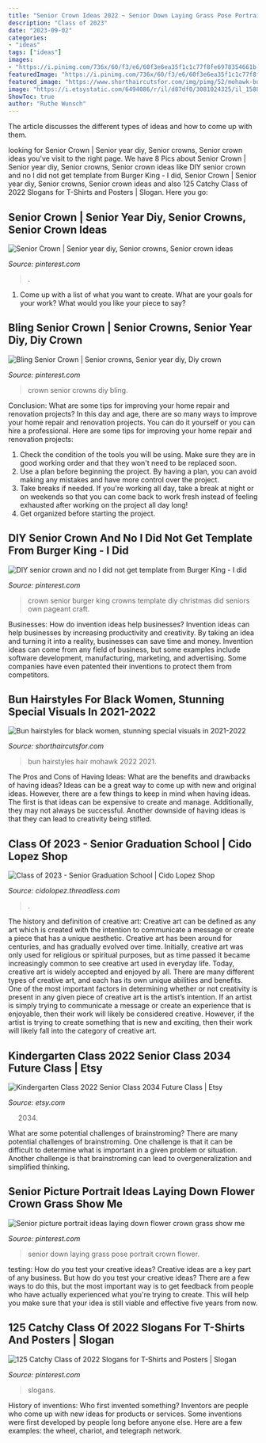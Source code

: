 ```yaml
---
title: "Senior Crown Ideas 2022 ~ Senior Down Laying Grass Pose Portrait Crown Flower"
description: "Class of 2023"
date: "2023-09-02"
categories:
- "ideas"
tags: ["ideas"]
images:
- "https://i.pinimg.com/736x/60/f3/e6/60f3e6ea35f1c1c77f8fe6978354661b--floral-romper-senior-girls.jpg"
featuredImage: "https://i.pinimg.com/736x/60/f3/e6/60f3e6ea35f1c1c77f8fe6978354661b--floral-romper-senior-girls.jpg"
featured_image: "https://www.shorthaircutsfor.com/img/pimg/52/mohawk-bun-hair.jpg"
image: "https://i.etsystatic.com/6494086/r/il/d87df0/3081024325/il_1588xN.3081024325_4ydo.jpg"
ShowToc: true
author: "Ruthe Wunsch"
---
```



The article discusses the different types of ideas and how to come up with them.

	

		
looking for Senior Crown | Senior year diy, Senior crowns, Senior crown ideas you've visit to the right page. We have 8 Pics about Senior Crown | Senior year diy, Senior crowns, Senior crown ideas like DIY senior crown and no I did not get template from Burger King - I did, Senior Crown | Senior year diy, Senior crowns, Senior crown ideas and also 125 Catchy Class of 2022 Slogans for T-Shirts and Posters | Slogan. Here you go:
		
    
## Senior Crown | Senior Year Diy, Senior Crowns, Senior Crown Ideas

<img loading=lazy src="https://i.pinimg.com/736x/71/fe/18/71fe18a1c821936b71c3b6a5d8c3bd8b.jpg" onerror="this.onerror=null;this.src='https://tse2.mm.bing.net/th?id=OIP.C0nYf1oL9OlbHy7824wJLAHaJ3&amp;pid=15.1';" alt="Senior Crown | Senior year diy, Senior crowns, Senior crown ideas">

_Source: pinterest.com_

>. 

	

1. Come up with a list of what you want to create. What are your goals for your work? What would you like your piece to say? 

    
## Bling Senior Crown | Senior Crowns, Senior Year Diy, Diy Crown

<img loading=lazy src="https://i.pinimg.com/originals/01/c7/20/01c7200dbed66950f4261560a5f15a90.jpg" onerror="this.onerror=null;this.src='https://tse2.mm.bing.net/th?id=OIP.7OtvQ498iK4pFnlwRGsWVQHaJ4&amp;pid=15.1';" alt="Bling Senior Crown | Senior crowns, Senior year diy, Diy crown">

_Source: pinterest.com_

>crown senior crowns diy bling. 

	

Conclusion: What are some tips for improving your home repair and renovation projects?
In this day and age, there are so many ways to improve your home repair and renovation projects. You can do it yourself or you can hire a professional. Here are some tips for improving your home repair and renovation projects: 
1. Check the condition of the tools you will be using. Make sure they are in good working order and that they won't need to be replaced soon. 
2. Use a plan before beginning the project. By having a plan, you can avoid making any mistakes and have more control over the project. 
3. Take breaks if needed. If you're working all day, take a break at night or on weekends so that you can come back to work fresh instead of feeling exhausted after working on the project all day long! 
4. Get organized before starting the project.

    
## DIY Senior Crown And No I Did Not Get Template From Burger King - I Did

<img loading=lazy src="https://i.pinimg.com/originals/77/a9/51/77a9513085f71be3c463aae855eac292.jpg" onerror="this.onerror=null;this.src='https://tse4.mm.bing.net/th?id=OIP.gSrkM03vd3Y9RcwSAt797QHaFj&amp;pid=15.1';" alt="DIY senior crown and no I did not get template from Burger King - I did">

_Source: pinterest.com_

>crown senior burger king crowns template diy christmas did seniors own pageant craft. 

	

Businesses: How do invention ideas help businesses?
Invention ideas can help businesses by increasing productivity and creativity. By taking an idea and turning it into a reality, businesses can save time and money. Invention ideas can come from any field of business, but some examples include software development, manufacturing, marketing, and advertising. Some companies have even patented their inventions to protect them from competitors.

    
## Bun Hairstyles For Black Women, Stunning Special Visuals In 2021-2022

<img loading=lazy src="https://www.shorthaircutsfor.com/img/pimg/52/mohawk-bun-hair.jpg" onerror="this.onerror=null;this.src='https://tse2.mm.bing.net/th?id=OIP.Ua7xWq4i_xUi2IDZsh-95gHaHb&amp;pid=15.1';" alt="Bun hairstyles for black women, stunning special visuals in 2021-2022">

_Source: shorthaircutsfor.com_

>bun hairstyles hair mohawk 2022 2021. 

	

The Pros and Cons of Having Ideas: What are the benefits and drawbacks of having ideas?
Ideas can be a great way to come up with new and original ideas. However, there are a few things to keep in mind when having ideas. The first is that ideas can be expensive to create and manage. Additionally, they may not always be successful. Another downside of having ideas is that they can lead to creativity being stifled.

    
## Class Of 2023 - Senior Graduation School | Cido Lopez Shop

<img loading=lazy src="https://cdn-images.threadless.com/threadless-media/artist_shops/shops/cidolopez/products/1476227/shirt-1591038439-eb8fff7865903d5cbefa97319706acaf.png?v=3&amp;d=eyJvbmx5X21ldGEiOiBmYWxzZSwgImZvcmNlIjogZmFsc2UsICJvcHMiOiBbWyJ0cmltIiwgW2ZhbHNlLCBmYWxzZV0sIHt9XSwgWyJyZXNpemUiLCBbXSwgeyJ3aWR0aCI6IDk5Ni4wLCAiYWxsb3dfdXAiOiBmYWxzZSwgImhlaWdodCI6IDk5Ni4wfV0sIFsiY2FudmFzX2NlbnRlcmVkIiwgWzEyMDAsIDEyMDBdLCB7ImJhY2tncm91bmQiOiAiMDAwMDAwIn1dLCBbInJlc2l6ZSIsIFs4MDBdLCB7fV0sIFsiY2FudmFzX2NlbnRlcmVkIiwgWzgwMCwgODAwLCAiI2ZmZmZmZiJdLCB7fV0sIFsiZW5jb2RlIiwgWyJqcGciLCA4NV0sIHt9XV19" onerror="this.onerror=null;this.src='https://tse2.mm.bing.net/th?id=OIP.wZ0jURxbkoHOvS-XHD4JAAHaHa&amp;pid=15.1';" alt="Class of 2023 - Senior Graduation School | Cido Lopez Shop">

_Source: cidolopez.threadless.com_

>. 

	

The history and definition of creative art: Creative art can be defined as any art which is created with the intention to communicate a message or create a piece that has a unique aesthetic.
Creative art has been around for centuries, and has gradually evolved over time. Initially, creative art was only used for religious or spiritual purposes, but as time passed it became increasingly common to see creative art used in everyday life. Today, creative art is widely accepted and enjoyed by all. There are many different types of creative art, and each has its own unique abilities and benefits.
One of the most important factors in determining whether or not creativity is present in any given piece of creative art is the artist’s intention. If an artist is simply trying to communicate a message or create an experience that is enjoyable, then their work will likely be considered creative. However, if the artist is trying to create something that is new and exciting, then their work will likely fall into the category of creative art.

    
## Kindergarten Class 2022 Senior Class 2034 Future Class | Etsy

<img loading=lazy src="https://i.etsystatic.com/6494086/r/il/d87df0/3081024325/il_1588xN.3081024325_4ydo.jpg" onerror="this.onerror=null;this.src='https://tse2.mm.bing.net/th?id=OIP.m_tEyurqh7LBEgLVGnbhRgHaHb&amp;pid=15.1';" alt="Kindergarten Class 2022 Senior Class 2034 Future Class | Etsy">

_Source: etsy.com_

>2034. 

	

What are some potential challenges of brainstroming?
There are many potential challenges of brainstroming. One challenge is that it can be difficult to determine what is important in a given problem or situation. Another challenge is that brainstroming can lead to overgeneralization and simplified thinking.

    
## Senior Picture Portrait Ideas Laying Down Flower Crown Grass Show Me

<img loading=lazy src="https://i.pinimg.com/736x/60/f3/e6/60f3e6ea35f1c1c77f8fe6978354661b--floral-romper-senior-girls.jpg" onerror="this.onerror=null;this.src='https://tse1.mm.bing.net/th?id=OIP.nABKJKo18iz6g1OxbHBPTgHaE8&amp;pid=15.1';" alt="Senior picture portrait ideas laying down flower crown grass show me">

_Source: pinterest.com_

>senior down laying grass pose portrait crown flower. 

	

testing: How do you test your creative ideas?
Creative ideas are a key part of any business. But how do you test your creative ideas? There are a few ways to do this, but the most important way is to get feedback from people who have actually experienced what you're trying to create. This will help you make sure that your idea is still viable and effective five years from now.

    
## 125 Catchy Class Of 2022 Slogans For T-Shirts And Posters | Slogan

<img loading=lazy src="https://i.pinimg.com/736x/4b/5c/8a/4b5c8ace63b73369fd2cdbafb427f9d0.jpg" onerror="this.onerror=null;this.src='https://tse4.mm.bing.net/th?id=OIP.D9y3hPux8QaFkgXl5Yy-7QHaHa&amp;pid=15.1';" alt="125 Catchy Class of 2022 Slogans for T-Shirts and Posters | Slogan">

_Source: pinterest.com_

>slogans. 

	

History of inventions: Who first invented something?
Inventors are people who come up with new ideas for products or services. Some inventions were first developed by people long before anyone else. Here are a few examples: the wheel, chariot, and telegraph network.

